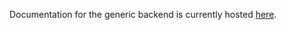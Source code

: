 Documentation for the generic backend is currently hosted [here](https://jolocom.slite.com/p/note/RGanceZUjeLQZqGxGrpStJ).

